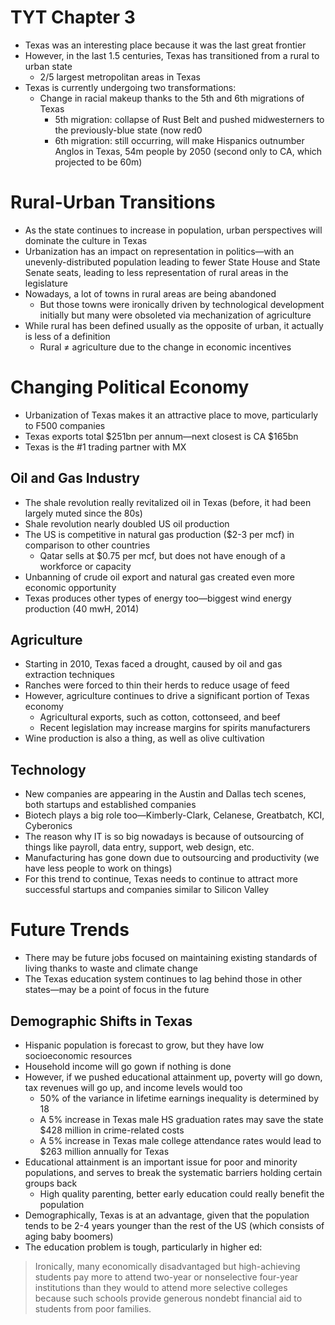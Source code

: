 # TYT Chapter 3

- Texas was an interesting place because it was the last great frontier
- However, in the last 1.5 centuries, Texas has transitioned from a rural to urban state
    - 2/5 largest metropolitan areas in Texas
- Texas is currently undergoing two transformations:
    - Change in racial makeup thanks to the 5th and 6th migrations of Texas
        - 5th migration: collapse of Rust Belt and pushed midwesterners to the previously-blue state (now red0
        - 6th migration: still occurring, will make Hispanics outnumber Anglos in Texas, 54m people by 2050 (second only to CA, which projected to be 60m)

# Rural-Urban Transitions

- As the state continues to increase in population, urban perspectives will dominate the culture in Texas
- Urbanization has an impact on representation in politics—with an unevenly-distributed population leading to fewer State House and State Senate seats, leading to less representation of rural areas in the legislature
- Nowadays, a lot of towns in rural areas are being abandoned
    - But those towns were ironically driven by technological development initially but many were obsoleted via mechanization of agriculture
- While rural has been defined usually as the opposite of urban, it actually is less of a definition
    - Rural ≠ agriculture due to the change in economic incentives

# Changing Political Economy

- Urbanization of Texas makes it an attractive place to move, particularly to F500 companies
- Texas exports total $251bn per annum—next closest is CA $165bn
- Texas is the #1 trading partner with MX

## Oil and Gas Industry

- The shale revolution really revitalized oil in Texas (before, it had been largely muted since the 80s)
- Shale revolution nearly doubled US oil production
- The US is competitive in natural gas production ($2-3 per mcf) in comparison to other countries
    - Qatar sells at $0.75 per mcf, but does not have enough of a workforce or capacity
- Unbanning of crude oil export and natural gas created even more economic opportunity
- Texas produces other types of energy too—biggest wind energy production (40 mwH, 2014)

## Agriculture

- Starting in 2010, Texas faced a drought, caused by oil and gas extraction techniques
- Ranches were forced to thin their herds to reduce usage of feed
- However, agriculture continues to drive a significant portion of Texas economy
    - Agricultural exports, such as cotton, cottonseed, and beef
    - Recent legislation may increase margins for spirits manufacturers
- Wine production is also a thing, as well as olive cultivation

## Technology

- New companies are appearing in the Austin and Dallas tech scenes, both startups and established companies
- Biotech plays a big role too—Kimberly-Clark, Celanese, Greatbatch, KCI, Cyberonics
- The reason why IT is so big nowadays is because of outsourcing of things like payroll, data entry, support, web design, etc.
- Manufacturing has gone down due to outsourcing and productivity (we have less people to work on things)
- For this trend to continue, Texas needs to continue to attract more successful startups and companies similar to Silicon Valley

# Future Trends

- There may be future jobs focused on maintaining existing standards of living thanks to waste and climate change
- The Texas education system continues to lag behind those in other states—may be a point of focus in the future

## Demographic Shifts in Texas

- Hispanic population is forecast to grow, but they have low socioeconomic resources
- Household income will go gown if nothing is done
- However, if we pushed educational attainment up, poverty will go down, tax revenues will go up, and income levels would too
    - 50% of the variance in lifetime earnings inequality is determined by 18
    - A 5% increase in Texas male HS graduation rates may save the state $428 million in crime-related costs
    - A 5% increase in Texas male college attendance rates would lead to $263 million annually for Texas
- Educational attainment is an important issue for poor and minority populations, and serves to break the systematic barriers holding certain groups back
    - High quality parenting, better early education could really benefit the population
- Demographically, Texas is at an advantage, given that the population tends to be 2-4 years younger than the rest of the US (which consists of aging baby boomers)
- The education problem is tough, particularly in higher ed:

> Ironically, many economically disadvantaged but high-achieving students pay more to attend two-year or nonselective four-year institutions than they would to attend more selective colleges because such schools provide generous nondebt financial aid to students from poor families.